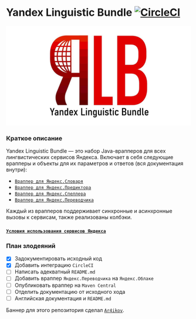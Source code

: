 # Yandex Linguistic Bundle [![CircleCI](https://circleci.com/gh/amayakasa/YandexLinguisticBundle.svg?style=svg)](https://circleci.com/gh/amayakasa/YandexLinguisticBundle)

![Yandex Linguistic Bundle Banner](images/banner.png)

### Краткое описание
Yandex Linguistic Bundle — это набор Java-врапперов для всех лингвистических сервисов Яндекса.
Включает в себя следующие врапперы и объекты для их параметров и ответов (вся документация внутри):

- [`Враппер для Яндекс.Словаря`](src/main/java/ru/amayakasa/linguistic/YandexDictionary.java)
- [`Враппер для Яндекс.Предиктора`](src/main/java/ru/amayakasa/linguistic/YandexPredictor.java)
- [`Враппер для Яндекс.Спеллера`](src/main/java/ru/amayakasa/linguistic/YandexSpeller.java)
- [`Враппер для Яндекс.Переводчика`](src/main/java/ru/amayakasa/linguistic/YandexTranslator.java)

Каждый из врапперов поддерживает синхронные и асинхронные вызовы к сервисам, также реализованы колбэки.

#### [`Условия использования сервисов Яндекса`](https://yandex.ru/legal/)

### План злодеяний
- [x] Задокументировать исходный код
- [x] Добавить интеграцию `CircleCI`
- [ ] Написать адекватный `README.md`
- [ ] Добавить враппер `Яндекс.Переводчика` на `Яндекс.Облаке` 
- [ ] Опубликовать враппер на `Maven Central`
- [ ] Отделить документацию от исходного хода
- [ ] Английская документация и `README.md`

Баннер для этого репозитория сделал [`Ar4ikov`](https://github.com/ar4ikov).


